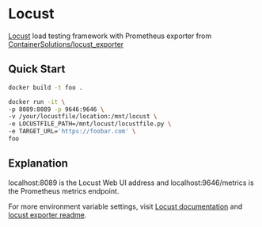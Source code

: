 # Locust

[Locust](https://github.com/locustio/locust) load testing framework with Prometheus exporter from [ContainerSolutions/locust_exporter](https://github.com/ContainerSolutions/locust_exporter)

## Quick Start

```bash
docker build -t foo .

docker run -it \
-p 8089:8089 -p 9646:9646 \
-v /your/locustfile/location:/mnt/locust \
-e LOCUSTFILE_PATH=/mnt/locust/locustfile.py \
-e TARGET_URL='https://foobar.com' \
foo
```
## Explanation

localhost:8089 is the Locust Web UI address and localhost:9646/metrics is the Prometheus metrics endpoint.

For more environment variable settings, visit [Locust documentation](https://docs.locust.io/en/stable/running-locust-docker.html) and [locust exporter readme](https://github.com/ContainerSolutions/locust_exporter).
